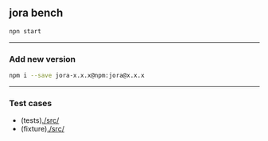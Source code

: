 jora bench
----------

```sh
npn start
```

---

### Add new version

```sh
npm i --save jora-x.x.x@npm:jora@x.x.x
```

---

### Test cases

 - (tests)[./src/](tests.js)
 - (fixture)[./src/](fixture.js)